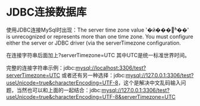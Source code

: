 # JDBC连接数据库   

使用JDBC连接MySql时出现：The server time zone value '�й���׼ʱ��' is unrecognized or represents more than one time zone. You must configure either the server or JDBC driver (via the serverTimezone configuration.

在连接字符串后面加上?serverTimezone=UTC
其中UTC是统一标准世界时间。

完整的连接字符串示例：jdbc:[mysql://localhost:3306/test?serverTimezone=UTC](mysql://localhost:3306/test?serverTimezone=UTC)
或者还有另一种选择：jdbc:[mysql://127.0.0.1:3306/test?useUnicode=true&characterEncoding=UTF-8](mysql://127.0.0.1:3306/test?useUnicode=true&characterEncoding=UTF-8)，这个是解决中文乱码输入问题，当然也可以和上面的一起结合：jdbc:[mysql://127.0.0.1:3306/test?useUnicode=true&characterEncoding=UTF-8&serverTimezone=UTC](mysql://127.0.0.1:3306/test?useUnicode=true&characterEncoding=UTF-8&serverTimezone=UTC)
